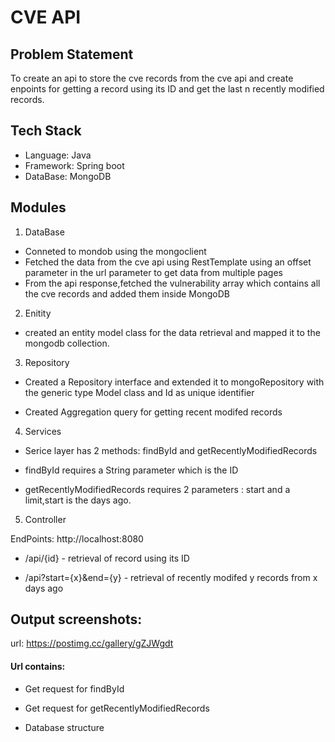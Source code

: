 
# CVE API

## Problem Statement

To create an api to store the cve records from the cve api and create enpoints for getting a record using its ID and get the last n recently modified records.

## Tech Stack

- Language: Java
- Framework: Spring boot
- DataBase: MongoDB

## Modules

1. DataBase

- Conneted to mondob using the mongoclient 
- Fetched the data from the cve api using RestTemplate using 
  an offset parameter in the url parameter to get data from multiple pages
- From the api response,fetched the vulnerability array which contains all the cve records and added them inside MongoDB

2. Enitity

- created an entity model class for the data retrieval and mapped it to the mongodb collection.

3.  Repository

- Created a Repository interface and extended it to mongoRepository with the generic type Model class and Id as unique identifier

- Created Aggregation query for getting recent modifed records

4. Services

- Serice layer has 2 methods: findById and getRecentlyModifiedRecords 

- findById requires a String parameter which is the ID

- getRecentlyModifiedRecords requires 2 parameters : start and a limit,start is the days ago.

5. Controller

EndPoints: http://localhost:8080

- /api/{id} - retrieval of record using its ID

- /api?start={x}&end={y} - retrieval of recently modifed y records from x days ago 


## Output screenshots:

url: https://postimg.cc/gallery/gZJWgdt

#### Url contains:

- Get request for findById

- Get request for getRecentlyModifiedRecords

- Database structure
  

